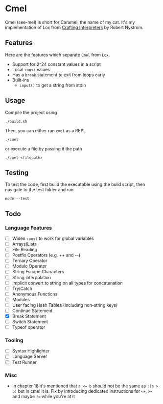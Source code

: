 # Cmel

Cmel (see-mel) is short for Caramel, the name of my cat.
It's my implementation of Lox from [Crafting Interpreters](https://www.craftinginterpreters.com) by Robert Nystrom.

## Features

Here are the features which separate `Cmel` from `Lox`.

- Support for 2^24 constant values in a script
- Local `const` values
- Has a `break` statement to exit from loops early
- Built-ins
  - `input()` to get a string from stdin

## Usage

Compile the project using

```
./build.sh
```

Then, you can either run `cmel` as a REPL

```
./cmel
```

or execute a file by passing it the path

```
./cmel <filepath>
```

## Testing

To test the code, first build the executable using the build script, then navigate to the test folder and run

```
node --test
```

## Todo

### Language Features

- [ ] Widen `const` to work for global variables
- [ ] Arrays/Lists
- [ ] File Reading
- [ ] Postfix Operators (e.g. ++ and --)
- [ ] Ternary Operator
- [ ] Modulo Operator
- [ ] String Escape Characters
- [ ] String interpolation
- [ ] Implicit convert to string on all types for concatenation
- [ ] Try/Catch
- [ ] Anonymous Functions
- [ ] Modules
- [ ] User facing Hash Tables (Including non-string keys)
- [ ] Continue Statement
- [x] Break Statement
- [ ] Switch Statement
- [ ] Typeof operator

### Tooling

- [ ] Syntax Highlighter
- [ ] Language Server
- [ ] Test Runner

### Misc

- In chapter 18 it's mentioned that `a <= b` should not be the same as `!(a > b)` but in cmel it is. Fix by introducing dedicated instructions for `<=`, `>=` and maybe `!=` while you're at it
